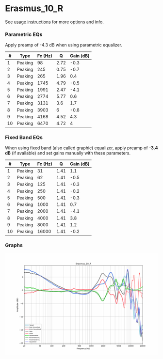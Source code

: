 # Erasmus_10_R
See [usage instructions](https://github.com/jaakkopasanen/AutoEq#usage) for more options and info.

### Parametric EQs
Apply preamp of -4.3 dB when using parametric equalizer.

|   # | Type    |   Fc (Hz) |    Q |   Gain (dB) |
|-----|---------|-----------|------|-------------|
|   1 | Peaking |        98 | 2.72 |        -0.3 |
|   2 | Peaking |       245 | 0.75 |        -0.7 |
|   3 | Peaking |       265 | 1.96 |         0.4 |
|   4 | Peaking |      1745 | 4.79 |        -0.5 |
|   5 | Peaking |      1991 | 2.47 |        -4.1 |
|   6 | Peaking |      2774 | 5.77 |         0.6 |
|   7 | Peaking |      3131 | 3.6  |         1.7 |
|   8 | Peaking |      3903 | 6    |        -0.8 |
|   9 | Peaking |      4168 | 4.52 |         4.3 |
|  10 | Peaking |      6470 | 4.72 |         4   |

### Fixed Band EQs
When using fixed band (also called graphic) equalizer, apply preamp of **-3.4 dB** (if available) and set gains manually with these parameters.

|   # | Type    |   Fc (Hz) |    Q |   Gain (dB) |
|-----|---------|-----------|------|-------------|
|   1 | Peaking |        31 | 1.41 |         1.1 |
|   2 | Peaking |        62 | 1.41 |        -0.5 |
|   3 | Peaking |       125 | 1.41 |        -0.3 |
|   4 | Peaking |       250 | 1.41 |        -0.2 |
|   5 | Peaking |       500 | 1.41 |        -0.3 |
|   6 | Peaking |      1000 | 1.41 |         0.7 |
|   7 | Peaking |      2000 | 1.41 |        -4.1 |
|   8 | Peaking |      4000 | 1.41 |         3.8 |
|   9 | Peaking |      8000 | 1.41 |         1.2 |
|  10 | Peaking |     16000 | 1.41 |        -0.2 |

### Graphs
![](./Erasmus_10_R.png)
